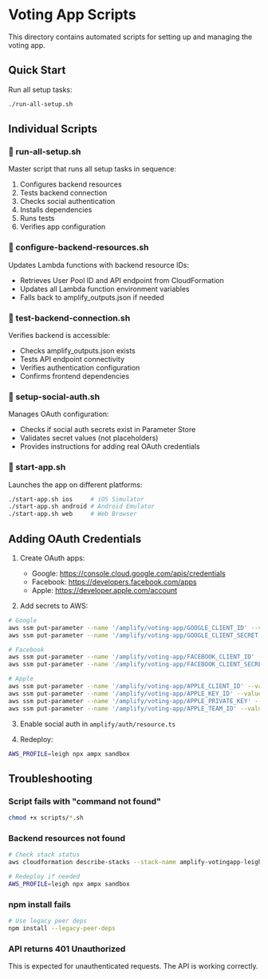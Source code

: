 # Voting App Scripts

This directory contains automated scripts for setting up and managing the voting app.

## Quick Start

Run all setup tasks:
```bash
./run-all-setup.sh
```

## Individual Scripts

### 🚀 run-all-setup.sh
Master script that runs all setup tasks in sequence:
1. Configures backend resources
2. Tests backend connection
3. Checks social authentication
4. Installs dependencies
5. Runs tests
6. Verifies app configuration

### 🔧 configure-backend-resources.sh
Updates Lambda functions with backend resource IDs:
- Retrieves User Pool ID and API endpoint from CloudFormation
- Updates all Lambda function environment variables
- Falls back to amplify_outputs.json if needed

### 🔌 test-backend-connection.sh
Verifies backend is accessible:
- Checks amplify_outputs.json exists
- Tests API endpoint connectivity
- Verifies authentication configuration
- Confirms frontend dependencies

### 🔐 setup-social-auth.sh
Manages OAuth configuration:
- Checks if social auth secrets exist in Parameter Store
- Validates secret values (not placeholders)
- Provides instructions for adding real OAuth credentials

### 📱 start-app.sh
Launches the app on different platforms:
```bash
./start-app.sh ios     # iOS Simulator
./start-app.sh android # Android Emulator
./start-app.sh web     # Web Browser
```

## Adding OAuth Credentials

1. Create OAuth apps:
   - Google: https://console.cloud.google.com/apis/credentials
   - Facebook: https://developers.facebook.com/apps
   - Apple: https://developer.apple.com/account

2. Add secrets to AWS:
```bash
# Google
aws ssm put-parameter --name '/amplify/voting-app/GOOGLE_CLIENT_ID' --value 'YOUR_ID' --type 'SecureString' --overwrite --profile leigh
aws ssm put-parameter --name '/amplify/voting-app/GOOGLE_CLIENT_SECRET' --value 'YOUR_SECRET' --type 'SecureString' --overwrite --profile leigh

# Facebook
aws ssm put-parameter --name '/amplify/voting-app/FACEBOOK_CLIENT_ID' --value 'YOUR_ID' --type 'SecureString' --overwrite --profile leigh
aws ssm put-parameter --name '/amplify/voting-app/FACEBOOK_CLIENT_SECRET' --value 'YOUR_SECRET' --type 'SecureString' --overwrite --profile leigh

# Apple
aws ssm put-parameter --name '/amplify/voting-app/APPLE_CLIENT_ID' --value 'YOUR_ID' --type 'SecureString' --overwrite --profile leigh
aws ssm put-parameter --name '/amplify/voting-app/APPLE_KEY_ID' --value 'YOUR_KEY_ID' --type 'SecureString' --overwrite --profile leigh
aws ssm put-parameter --name '/amplify/voting-app/APPLE_PRIVATE_KEY' --value 'YOUR_KEY' --type 'SecureString' --overwrite --profile leigh
aws ssm put-parameter --name '/amplify/voting-app/APPLE_TEAM_ID' --value 'YOUR_TEAM_ID' --type 'SecureString' --overwrite --profile leigh
```

3. Enable social auth in `amplify/auth/resource.ts`

4. Redeploy:
```bash
AWS_PROFILE=leigh npx ampx sandbox
```

## Troubleshooting

### Script fails with "command not found"
```bash
chmod +x scripts/*.sh
```

### Backend resources not found
```bash
# Check stack status
aws cloudformation describe-stacks --stack-name amplify-votingapp-leigh-sandbox-* --profile leigh

# Redeploy if needed
AWS_PROFILE=leigh npx ampx sandbox
```

### npm install fails
```bash
# Use legacy peer deps
npm install --legacy-peer-deps
```

### API returns 401 Unauthorized
This is expected for unauthenticated requests. The API is working correctly.